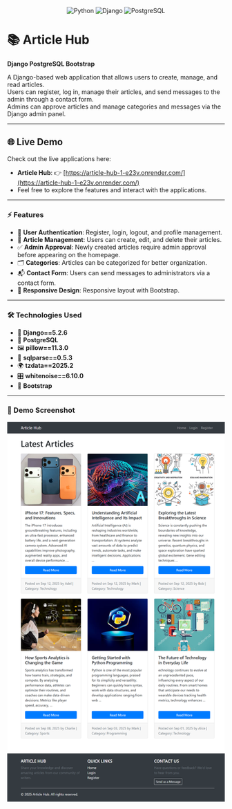 <p align="center">
  <img src="https://www.vectorlogo.zone/logos/python/python-icon.svg" alt="Python" width="60" height="60"/>
  <img src="https://static.djangoproject.com/img/logos/django-logo-negative.svg" alt="Django" width="80" height="60"/>
  <img src="https://www.vectorlogo.zone/logos/postgresql/postgresql-icon.svg" alt="PostgreSQL" width="60" height="60"/>
</p>

# 📚 Article Hub  
**Django PostgreSQL Bootstrap**  

A Django-based web application that allows users to create, manage, and read articles.  
Users can register, log in, manage their articles, and send messages to the admin through a contact form.  
Admins can approve articles and manage categories and messages via the Django admin panel.  

---
## 🌐 Live Demo

Check out the live applications here:

- **Article Hub**: 👉 [https://article-hub-1-e23v.onrender.com/](https://article-hub-1-e23v.onrender.com/)
- Feel free to explore the features and interact with the applications. 

---
### ⚡ Features  
- 🔑 **User Authentication**: Register, login, logout, and profile management.  
- 📝 **Article Management**: Users can create, edit, and delete their articles.  
- ✅ **Admin Approval**: Newly created articles require admin approval before appearing on the homepage.  
- 🗂️ **Categories**: Articles can be categorized for better organization.  
- 📬 **Contact Form**: Users can send messages to administrators via a contact form.  
- 📱 **Responsive Design**: Responsive layout with Bootstrap.  

---

### 🛠️ Technologies Used  
- 🐍 **Django==5.2.6**  
- 🐘 **PostgreSQL**  
- 🖼️ **pillow==11.3.0**  
- 🔎 **sqlparse==0.5.3**  
- 🌍 **tzdata==2025.2**  
- 🎛️ **whitenoise==6.10.0**  
- 🎨 **Bootstrap**  

---

### 📸 Demo Screenshot   

![Article Hub Screenshot](static/screenshots/article_hub_demo.png)
